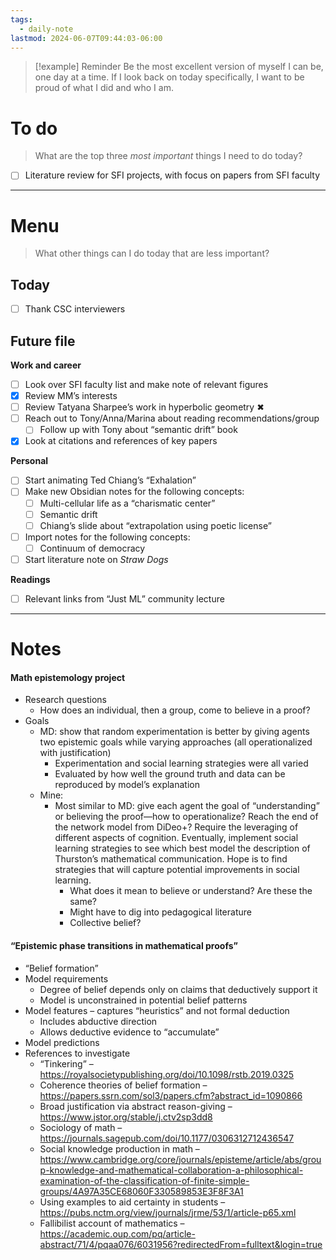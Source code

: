 ```yaml
---
tags:
  - daily-note
lastmod: 2024-06-07T09:44:03-06:00
---
```

>[!example] Reminder
>Be the most excellent version of myself I can be, one day at a time. If I look back on today specifically, I want to be proud of what I did and who I am.

# To do

> What are the top three *most important* things I need to do today?

- [ ] Literature review for SFI projects, with focus on papers from SFI faculty

----
# Menu

> What other things can I do today that are less important?
## Today

- [ ] Thank CSC interviewers

## Future file

**Work and career**
- [ ] Look over SFI faculty list and make note of relevant figures
- [x] Review MM’s interests
- [ ] Review Tatyana Sharpee’s work in hyperbolic geometry ✖
- [ ] Reach out to Tony/Anna/Marina about reading recommendations/group
	- [ ] Follow up with Tony about “semantic drift” book
- [x] Look at citations and references of key papers

**Personal**
- [ ] Start animating Ted Chiang’s “Exhalation”
- [ ] Make new Obsidian notes for the following concepts:
	- [ ] Multi-cellular life as a “charismatic center”
	- [ ] Semantic drift
	- [ ] Chiang’s slide about “extrapolation using poetic license”
- [ ] Import notes for the following concepts:
	- [ ] Continuum of democracy
- [ ] Start literature note on *Straw Dogs*

**Readings**
- [ ] Relevant links from “Just ML” community lecture

---
# Notes

#### Math epistemology project

- Research questions
	- How does an individual, then a group, come to believe in a proof?
- Goals
	- MD: show that random experimentation is better by giving agents two epistemic goals while varying approaches (all operationalized with justification)
		- Experimentation and social learning strategies were all varied
		- Evaluated by how well the ground truth and data can be reproduced by model’s explanation
	- Mine: 
		- Most similar to MD: give each agent the goal of “understanding” or believing the proof—how to operationalize? Reach the end of the network model from DiDeo+? Require the leveraging of different aspects of cognition. Eventually, implement social learning strategies to see which best model the description of Thurston’s mathematical communication. Hope is to find strategies that will capture potential improvements in social learning.
			- What does it mean to believe or understand? Are these the same?
			- Might have to dig into pedagogical literature
			- Collective belief?

#### “Epistemic phase transitions in mathematical proofs”

- “Belief formation”
- Model requirements
	- Degree of belief depends only on claims that deductively support it
	- Model is unconstrained in potential belief patterns
- Model features – captures “heuristics” and not formal deduction
	- Includes abductive direction
	- Allows deductive evidence to “accumulate”
- Model predictions
- References to investigate
	- “Tinkering” – https://royalsocietypublishing.org/doi/10.1098/rstb.2019.0325
	- Coherence theories of belief formation – https://papers.ssrn.com/sol3/papers.cfm?abstract_id=1090866
	- Broad justification via abstract reason-giving – https://www.jstor.org/stable/j.ctv2sp3dd8
	- Sociology of math – https://journals.sagepub.com/doi/10.1177/0306312712436547
	- Social knowledge production in math – https://www.cambridge.org/core/journals/episteme/article/abs/group-knowledge-and-mathematical-collaboration-a-philosophical-examination-of-the-classification-of-finite-simple-groups/4A97A35CE68060F330589853E3F8F3A1
	- Using examples to aid certainty in students – https://pubs.nctm.org/view/journals/jrme/53/1/article-p65.xml
	- Fallibilist account of mathematics – https://academic.oup.com/pq/article-abstract/71/4/pqaa076/6031956?redirectedFrom=fulltext&login=true
